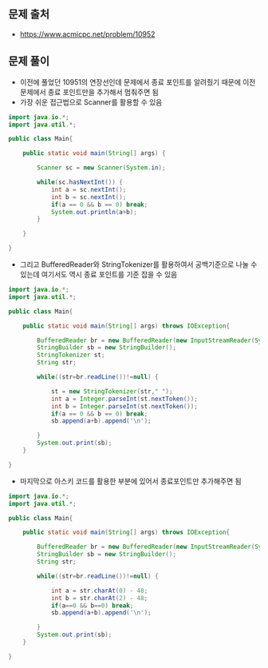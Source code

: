 ## 문제 출처
- https://www.acmicpc.net/problem/10952

## 문제 풀이
- 이전에 풀었던 10951의 연장선인데 문제에서 종료 포인트를 알려줬기 때문에 이전 문제에서 종료 포인트만을 추가해서 멈춰주면 됨
- 가장 쉬운 접근법으로 Scanner를 활용할 수 있음
```java
import java.io.*;
import java.util.*;

public class Main{

    public static void main(String[] args) {

        Scanner sc = new Scanner(System.in);

        while(sc.hasNextInt()) {
            int a = sc.nextInt();
            int b = sc.nextInt();
            if(a == 0 && b == 0) break;
            System.out.println(a+b);
        }

    }

}
```

- 그리고 BufferedReader와 StringTokenizer를 활용하여서 공백기준으로 나눌 수 있는데 여기서도 역시 종료 포인트를 기준 잡을 수 있음
```java
import java.io.*;
import java.util.*;

public class Main{

    public static void main(String[] args) throws IOException{

        BufferedReader br = new BufferedReader(new InputStreamReader(System.in));
        StringBuilder sb = new StringBuilder();
        StringTokenizer st;
        String str;

        while((str=br.readLine())!=null) {

            st = new StringTokenizer(str," ");
            int a = Integer.parseInt(st.nextToken());
            int b = Integer.parseInt(st.nextToken());
            if(a == 0 && b == 0) break;
            sb.append(a+b).append('\n');

        }
        System.out.print(sb);
    }

}
```

- 마지막으로 아스키 코드를 활용한 부분에 있어서 종료포인트만 추가해주면 됨
```java
import java.io.*;
import java.util.*;

public class Main{

    public static void main(String[] args) throws IOException{

        BufferedReader br = new BufferedReader(new InputStreamReader(System.in));
        StringBuilder sb = new StringBuilder();
        String str;

        while((str=br.readLine())!=null) {

            int a = str.charAt(0) - 48;
            int b = str.charAt(2) - 48;
            if(a==0 && b==0) break;
            sb.append(a+b).append('\n');

        }
        System.out.print(sb);
    }

}
```